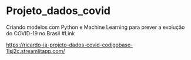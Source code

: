 # Projeto_dados_covid
Criando modelos com Python e Machine Learning para prever a evolução do COVID-19 no Brasil
#Link

https://ricardo-ia-projeto-dados-covid-codigobase-1lsj2c.streamlitapp.com/
